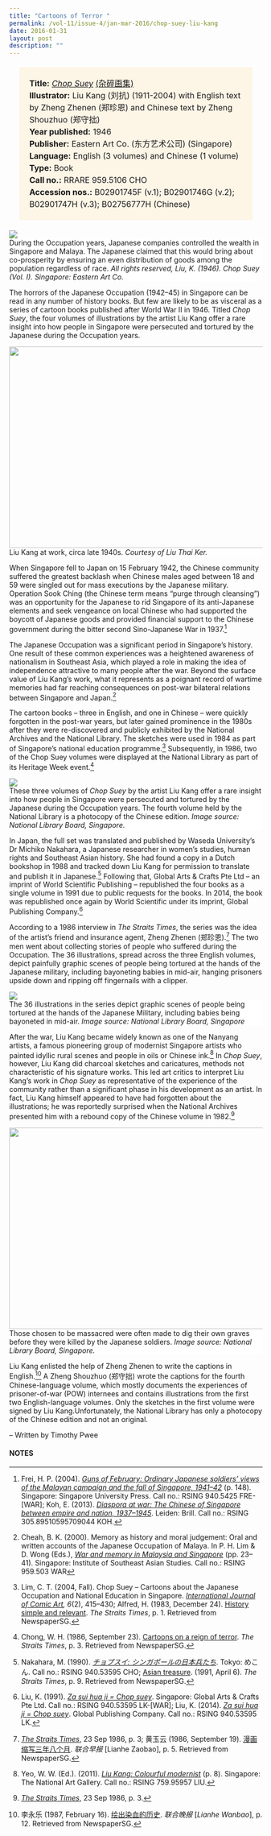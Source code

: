 ```yaml
---
title: "Cartoons of Terror "
permalink: /vol-11/issue-4/jan-mar-2016/chop-suey-liu-kang
date: 2016-01-31
layout: post
description: ""
---
```

<span style="background-colour: #fdf5e6; padding: 20px; margin: 20px; background:#fdf5e6; display:block; font-size:1rem; line-height:1.5rem;"> 
	<b>Title:</b> <a href="http://eservice.nlb.gov.sg/item_holding_s.aspx?bid=4980043"><i>Chop Suey</i></a> <a href="https://eresources.nlb.gov.sg/printheritage/detail/0c883264-36e9-491d-bcbe-83a3ca7ee7bb.aspx">(杂碎画集)</a><br>
<b>Illustrator:</b> Liu Kang (刘抗) (1911-2004) with English text by Zheng Zhenen (郑珍恩) and Chinese text by Zheng Shouzhuo (郑守拙)<br>
<b>Year published:</b> 1946<br>
<b>Publisher:</b> Eastern Art Co. (东方艺术公司) (Singapore)<br>
<b>Language:</b> English (3 volumes) and Chinese 
(1 volume)<br>
<b>Type:</b> Book<br>
<b>Call no.:</b> RRARE 959.5106 CHO<br>
<b>Accession nos.:</b> B02901745F (v.1); 
B02901746G (v.2); B02901747H (v.3); 
B02756777H (Chinese)
</span>

<img src="/images/vol-11-issue-4/cartoons-of-terror/T1.JPG">
<div style="background-color: white;">During the Occupation years, Japanese companies controlled the wealth in Singapore and Malaya. The Japanese claimed that this would bring about co-prosperity by ensuring an even distribution of goods among the population regardless of race. <i>All rights reserved, Liu, K. (1946). 
Chop Suey (Vol. I). Singapore: Eastern Art Co.</i></div>

The horrors of the Japanese Occupation (1942–45) in Singapore can be read in any number of history books. But few are likely to be as visceral as a series of cartoon books published after World War II in 1946. Titled *Chop Suey*, the four volumes of illustrations by the artist Liu Kang offer a rare insight into how people in Singapore were persecuted and tortured by the Japanese during the Occupation years.

<img style="width: 550px; height: 400px;" src="/images/vol-11-issue-4/cartoons-of-terror/T2.JPG">
<div style="background-color: white;"> Liu Kang at work, circa late 1940s. <i>Courtesy of Liu Thai Ker.</i></div>

When Singapore fell to Japan on 15 February 1942, the Chinese community suffered the greatest backlash when Chinese males aged between 18 and 59 were singled out for mass executions by the Japanese military. Operation Sook Ching (the Chinese term means “purge through cleansing”) was an opportunity for the Japanese to rid Singapore of its anti-Japanese elements and seek vengeance on local Chinese who had supported the boycott of Japanese goods and provided financial support to the Chinese government during the bitter second Sino-Japanese War in 1937.[^1]

The Japanese Occupation was a significant period in Singapore’s history. One result of these common experiences was a heightened awareness of nationalism 
in Southeast Asia, which played a role in making the idea of independence attractive to many people after the war. Beyond the surface value of Liu Kang’s work, what it 
represents as a poignant record of wartime memories had far reaching consequences on post-war bilateral relations between Singapore and Japan.[^2]

The cartoon books – three in English, and one in Chinese – were quickly forgotten in the post-war years, but later gained prominence in the 1980s after they were re-discovered and publicly exhibited by the National Archives and the National Library. The sketches were used in 1984 as part of Singapore’s national education programme.[^3] Subsequently, in 1986, two of the Chop Suey volumes were displayed at the National Library as part of its Heritage Week event.[^4]

<img src="/images/vol-11-issue-4/cartoons-of-terror/T3.JPG">
<div style="background-color: white;"> These three volumes of <i>Chop Suey</i> by the artist Liu Kang offer a rare insight into how people in Singapore were persecuted and tortured by the Japanese during the Occupation years. The fourth volume held by the National Library is a photocopy of the Chinese edition. <i>Image source: National Library Board, Singapore.</i></div>

In Japan, the full set was translated and published by Waseda University’s Dr Michiko Nakahara, a Japanese researcher in women’s studies, human rights and Southeast Asian history. She had found a copy in a Dutch bookshop in 1988 and tracked down Liu Kang for permission to translate and publish it in Japanese.[^5] Following that, Global Arts & Crafts Pte Ltd – an imprint of World Scientific Publishing – republished the four books as a single volume in 1991 due to public requests for the books. In 2014, the book was republished once again by World Scientific under its imprint, Global Publishing Company.[^6]

According to a 1986 interview in *The Straits Times*, the series was the idea of the artist’s friend and insurance agent, Zheng Zhenen (郑珍恩).[^7] The two men went about 
collecting stories of people who suffered during the Occupation. The 36 illustrations, spread across the three English volumes, depict painfully graphic scenes of people being tortured at the hands of the Japanese military, including bayoneting babies in mid-air, hanging prisoners upside down and ripping off fingernails with a clipper.

<img src="/images/vol-11-issue-4/cartoons-of-terror/T4.JPG">
<div style="background-color: white;"> The 36 illustrations in the series depict graphic scenes of people being tortured at the hands of the Japanese Military, including babies being bayoneted in mid-air. <i>Image source: National Library Board, Singapore</i></div>

After the war, Liu Kang became widely known as one of the Nanyang artists, a famous pioneering group of modernist Singapore artists who painted idyllic rural scenes and people in oils or Chinese ink.[^8] In *Chop Suey*, however, Liu Kang did charcoal sketches and caricatures, methods not characteristic of his signature works. This led art critics to interpret Liu Kang’s work in *Chop Suey* as representative of the experience of the community rather than a significant phase in his development as an artist. In fact, Liu Kang himself appeared to have had forgotten about the illustrations; he was reportedly surprised when the National Archives presented him with a rebound copy of the Chinese volume in 1982.[^9]

<img style="width: 650px; height: 400px;" src="/images/vol-11-issue-4/cartoons-of-terror/T5.JPG">
<div style="background-color: white;"> Those chosen to be massacred were often made to dig their own graves before they were killed by the Japanese soldiers. <i>Image source: National Library Board, Singapore.</i></div>

Liu Kang enlisted the help of Zheng Zhenen to write the captions in English.[^10] A Zheng Shouzhuo (郑守拙) wrote the captions for the fourth Chinese-language volume, which mostly documents the experiences of prisoner-of-war (POW) internees and contains illustrations from the first two English-language volumes. Only the sketches in the first volume were signed by Liu Kang.Unfortunately, the National Library has only a photocopy of the Chinese edition and not an original. 

– Written by Timothy Pwee

#### **NOTES**
[^1]:Frei, H. P. (2004). [*Guns of February: Ordinary Japanese soldiers’ views of the Malayan campaign and the fall of Singapore, 1941–42*](https://eservice.nlb.gov.sg/item_holding.aspx?bid=11919202) (p. 148). Singapore: Singapore University Press. Call no.: RSING 940.5425 FRE-[WAR]; Koh, E. (2013). [*Diaspora at war: The Chinese of Singapore between empire and nation, 1937–1945*](http://eservice.nlb.gov.sg/item_holding_s.aspx?bid=200135133). Leiden: Brill. Call no.: RSING 305.89510595709044 KOH.
[^2]:Cheah, B. K. (2000). Memory as history and moral judgement: Oral and written accounts of the Japanese Occupation of Malaya. In P. H. Lim & D. Wong (Eds.), [*War and memory in Malaysia and Singapore*](http://eservice.nlb.gov.sg/item_holding_s.aspx?bid=9570099) (pp. 23–41). Singapore: Institute of Southeast Asian Studies. Call no.: RSING 959.503 WAR
[^3]:Lim, C. T. (2004, Fall). Chop Suey – Cartoons about the Japanese Occupation and National Education in Singapore. [*International Journal of Comic Art*](http://eservice.nlb.gov.sg/item_holding_s.aspx?bid=12505862)*, 6*(2), 415–430; Alfred, H. (1983, December 24). [History simple and relevant](http://eresources.nlb.gov.sg/newspapers/Digitised/Article/straitstimes19831224-1.2.6.aspx). *The Straits Times*, p. 1. Retrieved from NewspaperSG.
[^4]:Chong, W. H. (1986, September 23). [Cartoons on a reign of terror](http://eresources.nlb.gov.sg/newspapers/Digitised/Article/straitstimes19860923-1.2.71.5.1.aspx). *The Straits Times*, p. 3. Retrieved from NewspaperSG.
[^5]:Nakahara, M. (1990). [*チョプスイ: シンガポールの日本兵たち*](https://eservice.nlb.gov.sg/item_holding.aspx?bid=6199740). Tokyo: めこん. Call no.: RSING 940.53595 CHO; [Asian treasure](http://eresources.nlb.gov.sg/newspapers/Digitised/Article/straitstimes19910406-1.2.63.8.3.aspx). (1991, April 6). *The Straits Times*, p. 9. Retrieved from NewspaperSG.
[^6]:Liu, K. (1991). [*Za sui hua ji = Chop suey*](https://eservice.nlb.gov.sg/item_holding.aspx?bid=84536634). Singapore: Global Arts & Crafts Pte Ltd. Call no.: RSING 940.53595 LK-[WAR]; Liu, K. (2014). [*Za sui hua ji = Chop suey*](https://eservice.nlb.gov.sg/item_holding.aspx?bid=200754051). Global Publishing Company. Call no.: RSING 940.53595 LK.
[^7]:[*The Straits Times*](http://eresources.nlb.gov.sg/newspapers/Digitised/Article/straitstimes19860923-1.2.71.5.1.aspx), 23 Sep 1986, p. 3; 黄玉云 (1986, September 19). [漫画缩写三年八个月](http://eresources.nlb.gov.sg/newspapers/Digitised/Article/lhzb19860919-1.2.15.1.aspx). *联合早报* [Lianhe Zaobao], p. 5. Retrieved from NewspaperSG.
[^8]:Yeo, W. W. (Ed.). (2011). [*Liu Kang: Colourful modernist*](http://eservice.nlb.gov.sg/item_holding_s.aspx?bid=13919955) (p. 8). Singapore: The National Art Gallery. Call no.: RSING 759.95957 LIU.
[^9]:[*The Straits Times*](http://eresources.nlb.gov.sg/newspapers/Digitised/Article/straitstimes19860923-1.2.71.5.1.aspx), 23 Sep 1986, p. 3.
[^10]:李永乐 (1987, February 16). [绘出染血的历史](http://eresources.nlb.gov.sg/newspapers/Digitised/Article/lhwb19870216-1.2.21.2.1.aspx). *联合晚报* [*Lianhe Wanbao*], p. 12. Retrieved from NewspaperSG.